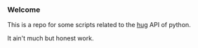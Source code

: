 ### Welcome

This is a repo for some scripts related to the [hug](https://www.hug.rest/) API of python.

It ain't much but honest work.

